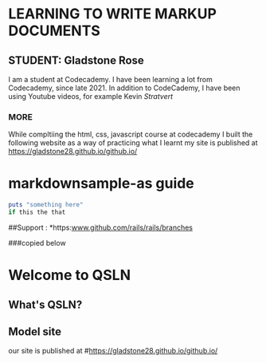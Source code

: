 # LEARNING TO WRITE MARKUP DOCUMENTS
## STUDENT: Gladstone Rose
I am a student at Codecademy. I have been learning a lot from Codecademy, since late 2021.
In addition to CodeCademy, I have been using Youtube videos, for example Kevin *Stratvert*


### MORE
While compltiing the html, css, javascript course at codecademy I built the following website as a way of practicing what I learnt
my site is published at https://gladstone28.github.io/github.io/

markdownsample-as guide
=================

```ruby
puts "something here"
if this the that
```

##Support
:
*https:www.github.com/rails/rails/branches

###copied below
# Welcome to QSLN

## What's QSLN?

## Model site

our site is published at
#https://gladstone28.github.io/github.io/


